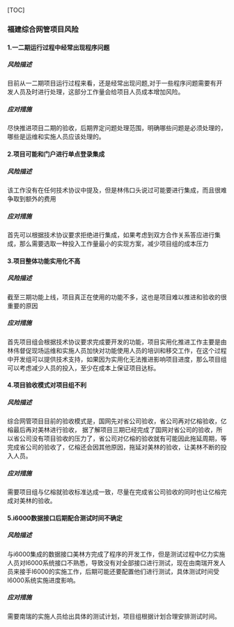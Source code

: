 [TOC]
### 福建综合网管项目风险
####  1.一二期运行过程中经常出现程序问题
##### 风险描述
目前从一二期项目运行过程来看，还是经常出现问题,对于一些程序问题需要有开发人员及时进行处理，这部分工作量会给项目人员成本增加风险。
##### 应对措施
尽快推进项目二期的验收，后期界定问题处理范围，明确哪些问题是必须处理的，哪些是运维和实施人员应该处理的。	
####  2.项目可能和门户进行单点登录集成
##### 风险描述
该工作没有在任何技术协议中提及，但是林伟口头说过可能要进行集成，而且很难争取到额外的费用
##### 应对措施
首先可以根据技术协议要求拒绝进行集成，如果考虑到双方合作关系答应进行集成，那么需要选取一种投入工作量最小的实现方案，减少项目组的成本压力
####  3.项目整体功能实用化不高
##### 风险描述
截至三期功能上线，项目真正在使用的功能不多，这也是项目难以推进和验收的很重要的原因
##### 应对措施
首先项目组会根据技术协议要求完成要开发的功能，项目实用化推进工作主要是由林伟督促现场运维和实施人员加快对功能使用人员的培训和移交工作，在这个过程中开发组可以提供技术支持，如果因为实用化无法推进影响项目进度，那么项目组可以考虑减少人员的投入，至少在成本上保证项目达标。
#### 4.项目验收模式对项目组不利
##### 风险描述
综合网管项目目前的验收模式是，国网先对省公司验收，省公司再对亿榕验收，亿榕最后再对美林进行验收，
据了解项目三期已经完成了国网对省公司的验收，所以省公司没有项目验收的压力了，省公司对亿榕的验收就有可能因此拖延周期，等完成省公司的验收了，亿榕还会因其他原因，拖延对美林的验收，让美林不断的投入人员。
##### 应对措施
需要项目组与亿榕就验收标准达成一致，尽量在完成省公司验收的同时也让亿榕完成对美林的验收。
#### 5.i6000数据接口后期配合测试时间不确定
##### 风险描述
与i6000集成的数据接口美林方完成了程序的开发工作，但是测试过程中亿力实施人员对I6000系统接口不熟悉，导致没有对全部接口进行测试，现在由南瑞开发人员来接手I6000的实施工作，后期可能还要配置他们进行测试，具体测试时间受I6000系统实施进度影响。
##### 应对措施
需要南瑞的实施人员给出具体的测试计划，项目组根据计划合理安排测试时间。
